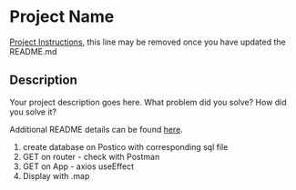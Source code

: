 # Project Name

[Project Instructions](./INSTRUCTIONS.md), this line may be removed once you have updated the README.md

## Description

Your project description goes here. What problem did you solve? How did you solve it?

Additional README details can be found [here](https://github.com/PrimeAcademy/readme-template/blob/master/README.md).

1. create database on Postico with corresponding sql file
2. GET on router - check with Postman
3. GET on App - axios useEffect
4. Display with .map
